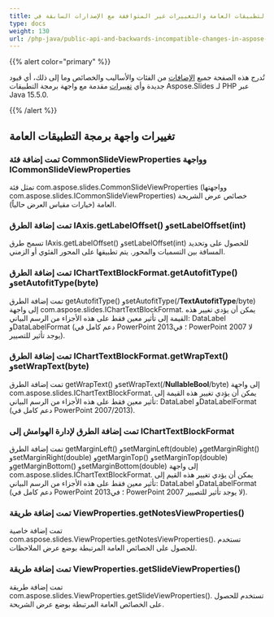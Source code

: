 ```yaml
---
title: واجهة برمجة التطبيقات العامة والتغييرات غير المتوافقة مع الإصدارات السابقة في Aspose.Slides لـ PHP عبر Java 15.5.0
type: docs
weight: 130
url: /php-java/public-api-and-backwards-incompatible-changes-in-aspose-slides-for-java-15-5-0/
---
```


{{% alert color="primary" %}} 

تُدرج هذه الصفحة جميع [الإضافات](/slides/php-java/public-api-and-backwards-incompatible-changes-in-aspose-slides-for-java-15-5-0/) من الفئات والأساليب والخصائص وما إلى ذلك، أي قيود جديدة وأي [تغييرات](/slides/php-java/public-api-and-backwards-incompatible-changes-in-aspose-slides-for-java-15-5-0/) مقدمة مع واجهة برمجة التطبيقات Aspose.Slides لـ PHP عبر Java 15.5.0.

{{% /alert %}} 
## **تغييرات واجهة برمجة التطبيقات العامة**
### **تمت إضافة فئة CommonSlideViewProperties وواجهة ICommonSlideViewProperties**
تمثل فئة com.aspose.slides.CommonSlideViewProperties (وواجهتها com.aspose.slides.ICommonSlideViewProperties) خصائص عرض الشريحة العامة (خيارات مقياس العرض حالياً).
### **تمت إضافة الطرق IAxis.getLabelOffset() وsetLabelOffset(int)**
تسمح طرق IAxis.getLabelOffset() وsetLabelOffset(int) للحصول على وتحديد المسافة بين التسميات والمحور. يتم تطبيقها على المحور الفئوي أو الزمني.
### **تمت إضافة الطرق IChartTextBlockFormat.getAutofitType() وsetAutofitType(byte)**
تمت إضافة الطرق getAutofitType() وsetAutofitType(/**TextAutofitType**/byte) إلى واجهة com.aspose.slides.IChartTextBlockFormat.
يمكن أن يؤدي تغيير هذه القيمة إلى تأثير معين فقط على هذه الأجزاء من الرسم البياني: DataLabel وDataLabelFormat (دعم كامل في PowerPoint 2013؛ في PowerPoint 2007 لا يوجد تأثير للتصيير).
### **تمت إضافة الطرق IChartTextBlockFormat.getWrapText() وsetWrapText(byte)**
تمت إضافة الطرق getWrapText() وsetWrapText(/**NullableBool**/byte) إلى واجهة com.aspose.slides.IChartTextBlockFormat.
يمكن أن يؤدي تغيير هذه القيمة إلى تأثير معين فقط على هذه الأجزاء من الرسم البياني: DataLabel وDataLabelFormat (دعم كامل في PowerPoint 2007/2013).
### **تمت إضافة الطرق لإدارة الهوامش إلى IChartTextBlockFormat**
تمت إضافة الطرق getMarginLeft() وsetMarginLeft(double) وgetMarginRight() وsetMarginRight(double) وgetMarginTop() وsetMarginTop(double) وgetMarginBottom() وsetMarginBottom(double) إلى واجهة com.aspose.slides.IChartTextBlockFormat.
يمكن أن يؤدي تغيير هذه القيم إلى تأثير معين فقط على هذه الأجزاء من الرسم البياني: DataLabel وDataLabelFormat (دعم كامل في PowerPoint 2013؛ في PowerPoint 2007 لا يوجد تأثير للتصيير).
### **تمت إضافة طريقة ViewProperties.getNotesViewProperties()**
تمت إضافة خاصية com.aspose.slides.ViewProperties.getNotesViewProperties(). تستخدم للحصول على الخصائص العامة المرتبطة بوضع عرض الملاحظات.
### **تمت إضافة طريقة ViewProperties.getSlideViewProperties()**
تمت إضافة طريقة com.aspose.slides.ViewProperties.getSlideViewProperties(). تستخدم للحصول على الخصائص العامة المرتبطة بوضع عرض الشريحة.